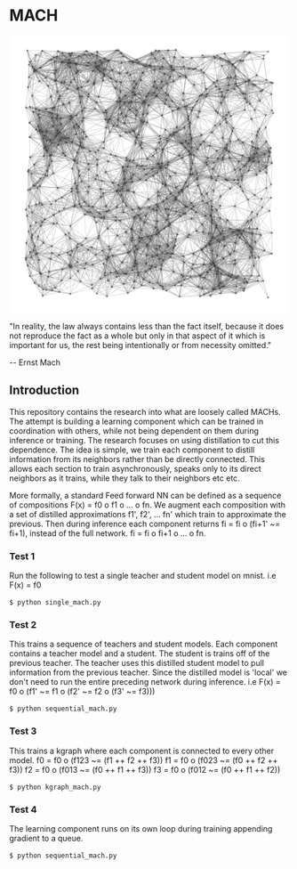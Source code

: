 # MACH

<img src="assets/mach.png" width="1000" />


"In reality, the law always contains less than the fact itself, because it does not reproduce the fact as a whole but only in that aspect of it which is important for us, the rest being intentionally or from necessity omitted."

-- Ernst Mach

## Introduction
This repository contains the research into what are loosely called MACHs. The attempt is building a learning component which can be trained in coordination with others, while not being dependent on them during inference or training. The research focuses on using distillation to cut this dependence. The idea is simple, we train each component to distill information from its neighbors rather than be directly connected. This allows each section to train asynchronously, speaks only to its direct neighbors as it trains, while they talk to their neighbors etc etc.

More formally, a standard Feed forward NN can be defined as a sequence of compositions F(x) = f0 o f1 o ... o fn. We augment each composition with a set of distilled approximations f1', f2', ... fn' which train to approximate the previous. Then during inference each component returns fi = fi o (fi+1' ~= fi+1), instead of the full network. fi = fi o fi+1 o ... o fn.

### Test 1
Run the following to test a single teacher and student model on mnist.
i.e F(x) = f0
```
$ python single_mach.py
```

### Test 2
This trains a sequence of teachers and student models. Each component contains a teacher model and a student. The student is trains off of the previous teacher. The teacher uses this distilled student model to pull information from the previous teacher. Since the distilled model is 'local' we don't need to run the entire preceding network during inference.
i.e F(x) = f0 o (f1' ~= f1 o (f2' ~= f2 o (f3' ~= f3)))
```
$ python sequential_mach.py
```

### Test 3
This trains a kgraph where each component is connected to every other model.
f0 = f0 o (f123 ~= (f1 ++ f2 ++ f3))
f1 = f0 o (f023 ~= (f0 ++ f2 ++ f3))
f2 = f0 o (f013 ~= (f0 ++ f1 ++ f3))
f3 = f0 o (f012 ~= (f0 ++ f1 ++ f2))
```
$ python kgraph_mach.py
```

### Test 4
The learning component runs on its own loop during training appending gradient to a queue.
```
$ python sequential_mach.py
```
